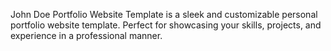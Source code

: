  John Doe Portfolio Website Template is a sleek and customizable personal portfolio website template. Perfect for showcasing your skills, projects, and experience in a professional manner. 
